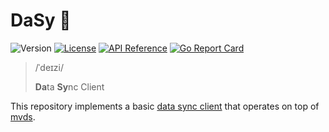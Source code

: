 # DaSy 🌼

![Version](https://img.shields.io/github/tag/status-im/dasy.svg)
[![License](https://img.shields.io/github/license/status-im/dasy.svg)](LICENSE)
[![API Reference](
https://camo.githubusercontent.com/915b7be44ada53c290eb157634330494ebe3e30a/68747470733a2f2f676f646f632e6f72672f6769746875622e636f6d2f676f6c616e672f6764646f3f7374617475732e737667
)](https://godoc.org/github.com/status-im/dasy) [![Go Report Card](https://goreportcard.com/badge/github.com/status-im/dasy)](https://goreportcard.com/report/github.com/status-im/dasy)

> /ˈdeɪzi/
>
> **Da**ta **Sy**nc Client

This repository implements a basic [data sync client](#TODO) that operates on top of [mvds](https://github.com/status-im/mvds).
